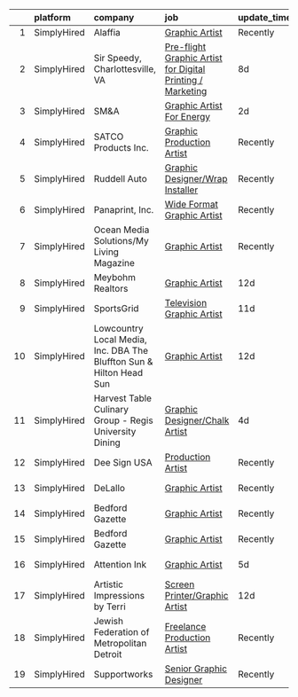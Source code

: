 

|    | platform    | company                                                             | job                                                                                                                                                                   | update_time   | location            |
|---:|:------------|:--------------------------------------------------------------------|:----------------------------------------------------------------------------------------------------------------------------------------------------------------------|:--------------|:--------------------|
|  1 | SimplyHired | Alaffia                                                             | [Graphic Artist](https://www.simplyhired.com/job/Dmd0oy6PVVdd1i8pZSvRBw120_kxIQQ2war6BCAQr0IbWIsVIT5NJQ?q=graphic+artist)                                             | Recently      | Remote              |
|  2 | SimplyHired | Sir Speedy, Charlottesville, VA                                     | [Pre-flight Graphic Artist for Digital Printing / Marketing](https://www.simplyhired.com/job/Wcl92UgtGOIs1nqwbHUvztkudKF9oMksH6bdI7Xzva-wwVOJVzxxjQ?q=graphic+artist) | 8d            | Charlottesville, VA |
|  3 | SimplyHired | SM&A                                                                | [Graphic Artist For Energy](https://www.simplyhired.com/job/u9_mC5da1b48JyxvPVa048ctQuAU9LPYLs5PanfXgmZVNALpK1YF5A?q=graphic+artist)                                  | 2d            | Remote              |
|  4 | SimplyHired | SATCO Products Inc.                                                 | [Graphic Production Artist](https://www.simplyhired.com/job/6pZsWAeMjJcpSHxn-Qb_uiWiXTJ2O-oQ1kxjMZ798k3y_4SgRL7YyA?q=graphic+artist)                                  | Recently      | Brentwood, NY       |
|  5 | SimplyHired | Ruddell Auto                                                        | [Graphic Designer/Wrap Installer](https://www.simplyhired.com/job/ajBuBy_i5ox-3IxXVO1Z0h4bkN1J6RZN4kDRj4Q2JSc_MWJ3RHVkbQ?q=graphic+artist)                            | Recently      | Port Angeles, WA    |
|  6 | SimplyHired | Panaprint, Inc.                                                     | [Wide Format Graphic Artist](https://www.simplyhired.com/job/1vyCAiIThvCL5RsYLAxll-rvgvuaAHvBoALGdw9ItxB3oD21s36J7w?q=graphic+artist)                                 | Recently      | Macon, GA           |
|  7 | SimplyHired | Ocean Media Solutions/My Living Magazine                            | [Graphic Artist](https://www.simplyhired.com/job/lAfwKV-W7SUWKz9OMiIH1e2gCJWZXJFtxSiK7t37wIBHb9zp3I4I5A?q=graphic+artist)                                             | Recently      | Stuart, FL          |
|  8 | SimplyHired | Meybohm Realtors                                                    | [Graphic Artist](https://www.simplyhired.com/job/4JOYpm7U7p8OD02isljxnsrIWOwpPxzSv3XEIAZ_hz748dnyHknU3g?q=graphic+artist)                                             | 12d           | Augusta, GA         |
|  9 | SimplyHired | SportsGrid                                                          | [Television Graphic Artist](https://www.simplyhired.com/job/txHmVe1oHHG5t7tR_aTV5Mj-y8SToorpXG6rlYyvbQvGXgKA4piFxw?q=graphic+artist)                                  | 11d           | Remote              |
| 10 | SimplyHired | Lowcountry Local Media, Inc. DBA The Bluffton Sun & Hilton Head Sun | [Graphic Artist](https://www.simplyhired.com/job/3DpQqgTUJE5s6rm2_ZgnEPpQEJ9oOzUgslfAriS-HZCxnMzK3KsFaQ?q=graphic+artist)                                             | 12d           | Remote              |
| 11 | SimplyHired | Harvest Table Culinary Group - Regis University Dining              | [Graphic Designer/Chalk Artist](https://www.simplyhired.com/job/lrDitt3FMKPVzTegLck8A2L_FdvhlvcCnnf7qsGJtty37fpGRnserQ?q=graphic+artist)                              | 4d            | Elon, NC            |
| 12 | SimplyHired | Dee Sign USA                                                        | [Production Artist](https://www.simplyhired.com/job/x60djLGDAMJRQN1E_MZ6C88DBvur10_ZI3oZFN817uVXmALN7Zz83g?q=graphic+artist)                                          | Recently      | West Chester, OH    |
| 13 | SimplyHired | DeLallo                                                             | [Graphic Artist](https://www.simplyhired.com/job/pHWd9m7utqODClpmJo20HSPdSAAsT2pSwDJIYlZi_SGyvtKdoitUdA?q=graphic+artist)                                             | Recently      | Mount Pleasant, PA  |
| 14 | SimplyHired | Bedford Gazette                                                     | [Graphic Artist](https://www.simplyhired.com/job/pCLsf8-b7xAiXDjVT3SboM3AQ8aQqT2ExGr37tHFRF4iRQTsChl4eA?q=graphic+artist)                                             | Recently      | Bedford, PA         |
| 15 | SimplyHired | Bedford Gazette                                                     | [Graphic Artist](https://www.simplyhired.com/job/pCLsf8-b7xAiXDjVT3SboM3AQ8aQqT2ExGr37tHFRF4iRQTsChl4eA?q=graphic+artist)                                             | Recently      | Bedford, PA         |
| 16 | SimplyHired | Attention Ink                                                       | [Graphic Artist](https://www.simplyhired.com/job/-q9PClfhV6zDRSBKf97k4UsymsQ5M3-iqrmYNRxmQoXVV1SlC2SnGA?q=graphic+artist)                                             | 5d            | Fayetteville, NC    |
| 17 | SimplyHired | Artistic Impressions by Terri                                       | [Screen Printer/Graphic Artist](https://www.simplyhired.com/job/2K1OVKGSjltB5pJw9Z3_521ap5iBnVDU_J6np4HMOCiPcSgYM7Ey5w?q=graphic+artist)                              | 12d           | Virginia Beach, VA  |
| 18 | SimplyHired | Jewish Federation of Metropolitan Detroit                           | [Freelance Production Artist](https://www.simplyhired.com/job/oy2EPBxOZr8Kwk7YgmFRo5PpEU4UOWHDL6NxeFZ3gpm4U2SRn7mh3Q?q=graphic+artist)                                | Recently      | Remote              |
| 19 | SimplyHired | Supportworks                                                        | [Senior Graphic Designer](https://www.simplyhired.com/job/IYntplbAZkpvP6stm_-MDsimpM8UjVQCHI_STyVpCUxSfhbkQUHrIA?q=graphic+artist)                                    | Recently      | Omaha, NE           |